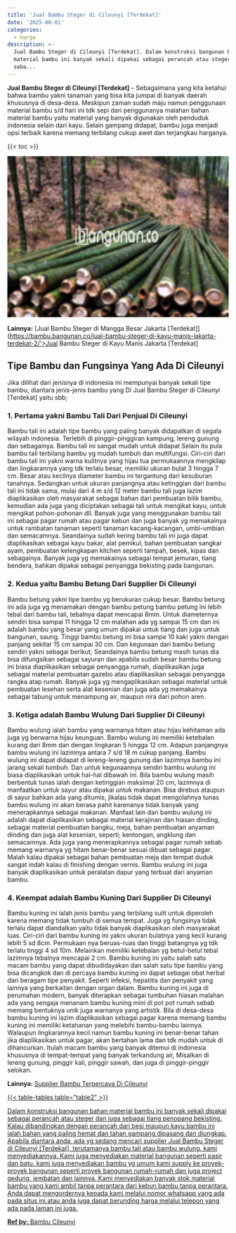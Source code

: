 ```yaml
---
title: 'Jual Bambu Steger di Cileunyi [Terdekat]'
date: '2025-08-01'
categories:
  - harga
description: >-
  Jual Bambu Steger di Cileunyi [Terdekat]. Dalam konstruksi bangunan bahan
  material bambu ini banyak sekali dipakai sebagai perancah atau steger dan juga
  seba...
---
```


**Jual Bambu Steger di Cileunyi \[Terdekat\]** – Sebagaimana yang kita ketahui bahwa bambu yakni tanaman yang bisa kita jumpai di banyak daerah khususnya di desa-desa. Meskipun zaman sudah maju namun penggunaan material bambu s/d hari ini tdk sepi dari penggunanya malahan bahan material bambu yaitu material yang banyak digunakan oleh penduduk indonesia selain dari kayu. Selain gampang didapat, bambu juga menjadi opsi terbaik karena memang terbilang cukup awet dan terjangkau harganya.

{{< toc >}}

![Jual Bambu Steger di Cileunyi [Terdekat]](/images/jual-bambu-tali-07.png)

**Lainnya:** [Jual Bambu Steger di Mangga Besar Jakarta \[Terdekat\]](https://bambu.bangunan.co/jual-bambu-steger-di-kayu-manis-jakarta-terdekat-2/'>Jual Bambu Steger di Kayu Manis Jakarta [Terdekat]</a></p>
<h2>Tipe Bambu dan Fungsinya Yang Ada Di Cileunyi</h2> Jika dilihat dari jenisnya di indonesia ini mempunyai banyak sekali tipe bambu, diantara jenis-jenis bambu yang Di Jual Bambu Steger di Cileunyi [Terdekat] yaitu sbb; <h3>1. Pertama yakni Bambu Tali Dari Penjual Di Cileunyi</h3> Bambu tali ini adalah tipe bambu yang paling banyak didapatkan di segala wilayah indonesia. Terlebih di pinggir-pinggiran kampung, lereng gunung dan sebagainya. Bambu tali ini sangat mudah untuk didapat Selain itu pula bambu tali terbilang bambu yg mudah tumbuh dan multifungsi. Ciri-ciri dari bambu tali ini yakni warna kulitnya yang hijau tua permukaannya mengkilap dan lingkarannya yang tdk terlalu besar, memiliki ukuran bulat 3 hingga 7 cm. Besar atau kecilnya diameter bambu ini tergantung dari kesuburan tanahnya. Sedangkan untuk ukuran panjangnya atau ketinggian dari bambu tali ini tidak sama, mulai dari 4 m s/d 12 meter bambu tali juga lazim diaplikasikan oleh masyarakat sebagai bahan dari pembuatan bilik bambu, kemudian ada juga yang diciptakan sebagai tali untuk mengikat kayu, untuk mengikat pohon-pohonan dll. Banyak juga yang menggunakan bambu tali ini sebagai pagar rumah atau pagar kebun dan juga banyak yg memakainya untuk rambatan tanaman seperti tanaman kacang-kacangan, umbi-umbian dan semacamnya. Seandainya sudah kering bambu tali ini juga dapat diaplikasikan sebagai kayu bakar, alat pemikul, bahan pembuatan sangkar ayam, pembuatan kelengkapan kitchen seperti tampah, besek, kipas dan sebagainya. Banyak juga yg memakainya sebagai tempat jemuran, tiang bendera, bahkan dipakai sebagai penyangga bekisting pada bangunan. <h3>2. Kedua yaitu Bambu Betung Dari Supplier Di Cileunyi</h3> Bambu betung yakni tipe bambu yg berukuran cukup besar. Bambu betung ini ada juga yg menamakan dengan bambu petung bambu petung ini lebih tebal dari bambu tali, tebalnya dapat mencapai 8mm. Untuk diameternya sendiri bisa sampai 11 hingga 12 cm malahan ada yg sampai 15 cm dan ini adalah bambu yang besar yang umum dipakai untuk tiang dan juga untuk bangunan, saung. Tinggi bambu betung ini bisa sampe 10 kaki yakni dengan panjang sekitar 15 cm sampai 30 cm. Dan kegunaan dari bambu betung sendiri yakni sebagai berikut; Seandainya bambu betung masih tunas dia bisa difungsikan sebagai sayuran dan apabila sudah besar bambu betung ini biasa diaplikasikan sebagai penyangga rumah, diaplikasikan juga sebagai material pembuatan gazebo atau diaplikasikan sebagai penyangga rangka atap rumah. Banyak juga yg mengaplikasikan sebagai material untuk pembuatan lesehan serta alat kesenian dan juga ada yg memakainya sebagai tabung untuk menampung air, maupun nira dari pohon aren. <h3>3. Ketiga adalah Bambu Wulung Dari Supplier Di Cileunyi</h3> Bambu wulung ialah bambu yang warnanya hitam atau hijau kehitaman ada juga yg berwarna hijau keunguan. Bambu wulung ini memiliki ketebalan kurang dari 8mm dan dengan lingkaran 5 hingga 12 cm. Adapun panjangnya bambu wulung ini lazimnya antara 7 s/d 18 m cukup panjang. Bambu wulung ini dapat didapat di lereng-lereng gunung dan lazimnya bambu ini jarang sekali tumbuh. Dan untuk kegunaannya sendiri bambu wulung ini biasa diaplikasikan untuk hal-hal dibawah ini. Bila bambu wulung masih berbentuk tunas ialah dengan ketinggian maksimal 20 cm, lazimnya di manfaatkan untuk sayur atau dipakai untuk makanan. Bisa direbus ataupun di sayur bahkan ada yang ditumis, jikalau tidak dapat mengolahnya tunas bambu wulung ini akan berasa pahit karenanya tidak banyak yang menerapkannya sebagai makanan. Manfaat lain dari bambu wulung ini adalah dapat diaplikasikan sebagai material kerajinan dan hiasan dinding, sebagai material pembuatan bangku, meja, bahan pembuatan anyaman dinding dan juga alat kesenian, seperti; kentongan, angklung dan semacamnya. Ada juga yang menerapkannya sebagai pagar rumah sebab memang warnanya yg hitam benar-benar sesuai dibuat sebagai pagar. Malah kalau dipakai sebagai bahan pembuatan meja dan tempat duduk sangat indah kalau di finishing dengan vernis. Bambu wulung ini juga banyak diaplikasikan untuk peralatan dapur yang terbuat dari anyaman bambu. <h3>4. Keempat adalah Bambu Kuning Dari Supplier Di Cileunyi</h3> Bambu kuning ini ialah jenis bambu yang terbilang sulit untuk diperoleh karena memang tidak tumbuh di semua tempat. Juga yg fungsinya tidak terlalu dapat diandalkan yaitu tidak banyak diaplikasikan oleh masyarakat luas. Ciri-ciri dari bambu kuning ini yakni ukuran bulatnya yang kecil kurang lebih 5 sd 8cm. Permukaan nya beruas-ruas dan tinggi batangnya yg tdk terlalu tinggi 4 sd 10m. Melainkan memiliki ketebalan yg betul-betul tebal lazimnya tebalnya mencapai 2 cm. Bambu kuning ini yaitu salah satu macam bambu yang dapat dibudidayakan dan salah satu tipe bambu yang bisa dicangkok dan di percaya bambu kuning ini dapat sebagai obat herbal dari beragam tipe penyakit. Seperti infeksi, hepatitis dan penyakit yang lainnya yang berkaitan dengan organ dalam. Bambu kuning ini juga di perumahan modern, banyak diterapkan sebagai tumbuhan hiasan malahan ada yang sengaja menanam bambu kuning mini di pot pot rumah sebab memang bentuknya unik juga warnanya yang artistik. Bila di desa-desa bambu kuning ini lazim diaplikasikan sebagai pagar karena memang bambu kuning ini memiliki ketahanan yang melebihi bambu-bambu lainnya. Walaupun lingkarannya kecil namun bambu kuning ini benar-benar tahan jika diaplikasikan untuk pagar, akan bertahan lama dan tdk mudah untuk di dihancurkan. Itulah macam bambu yang banyak ditemui di indonesia khususnya di tempat-tempat yang banyak terkandung air, Misalkan di lereng gunung, pinggir kali, pinggir sawah, dan juga di pinggir-pinggir selokan.
<p><strong>Lainnya: </strong> <a href=)

## Supplier Bambu Terpercaya Di Cileunyi

{{< table-tables table="table2" >}}

Dalam konstruksi bangunan bahan material bambu ini banyak sekali dipakai sebagai perancah atau steger dan juga sebagai tiang penopang bekisting. Kalau dibandingkan dengan perancah dari besi maupun kayu bambu ini ialah bahan yang paling hemat dan tahan gampang dipasang dan diungkap. Apabila diantara anda, ada yg sedang mencari supplier Jual Bambu Steger di Cileunyi \[Terdekat\], terutamanya bambu tali atau bambu wulung, kami menyediakannya. Kami juga menyediakan material bangunan seperti pasir dan batu, kami juga menyediakan bambu yg umum kami supply ke proyek-proyek bangunan seperti proyek bangunan rumah-rumah dan juga project gedung, jembatan dan lainnya. Kami menyediakan banyak stok material bambu yang kami ambil tanpa perantara dari kebun bambu tanpa perantara. Anda dapat mengordernya kepada kami melalui nomor whatsapp yang ada pada situs ini atau anda juga dapat berunding harga melalui telepon yang ada pada laman ini juga.

**Ref by:** [Bambu Cileunyi](https://id.wikipedia.org/wiki/Bambu)
